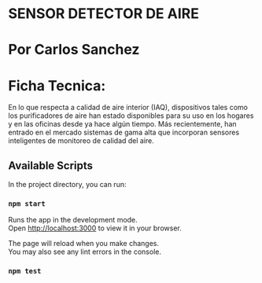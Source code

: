 # SENSOR DETECTOR DE AIRE

# Por Carlos Sanchez

# Ficha Tecnica:

En lo que respecta a calidad de aire interior (IAQ), dispositivos tales como los purificadores de aire han estado disponibles para su uso en los hogares y en las oficinas desde ya hace algún tiempo. Más recientemente, han entrado en el mercado sistemas de gama alta que incorporan sensores inteligentes de monitoreo de calidad del aire. 

## Available Scripts

In the project directory, you can run:

### `npm start`

Runs the app in the development mode.\
Open [http://localhost:3000](http://localhost:3000) to view it in your browser.

The page will reload when you make changes.\
You may also see any lint errors in the console.

### `npm test`
